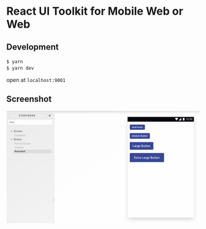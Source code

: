 # React UI Toolkit for Mobile Web or Web

## Development

```bash
$ yarn
$ yarn dev
```

open at `localhost:9001`

## Screenshot

![alt text](./screenshot/ss_1.png "SS 1")

